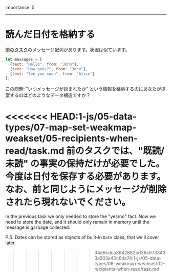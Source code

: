importance: 5

---

# 読んだ日付を格納する

[前のタスク](info:task/recipients-read)のメッセージ配列があります。状況は似ています。

```js
let messages = [
  {text: "Hello", from: "John"},
  {text: "How goes?", from: "John"},
  {text: "See you soon", from: "Alice"}
];
```

この問題: "いつメッセージが読まれたか" という情報を格納するのにあなたが提案するのはどのようなデータ構造ですか？

<<<<<<< HEAD:1-js/05-data-types/07-map-set-weakmap-weakset/05-recipients-when-read/task.md
前のタスクでは、"既読/未読" の事実の保持だけが必要でした。今度は日付を保存する必要があります。なお、前と同じようにメッセージが削除されたら現れないでください。
=======
In the previous task we only needed to store the "yes/no" fact. Now we need to store the date, and it should only remain in memory until the message is garbage collected.

P.S. Dates can be stored as objects of built-in `Date` class, that we'll cover later.
>>>>>>> 34e9cdca3642882bd36c6733433a503a40c6da74:1-js/05-data-types/08-weakmap-weakset/02-recipients-when-read/task.md
